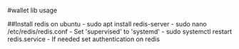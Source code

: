 #wallet lib usage

##Install redis on ubuntu
    - sudo apt install redis-server
    - sudo nano /etc/redis/redis.conf
        - Set 'supervised' to 'systemd'
    - sudo systemctl restart redis.service
    - If needed set authentication on redis
